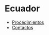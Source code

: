 # Ecuador
* [Procedimientos](paises/ecuador/procedimientos.md)
* [Contactos](paises/ecuador/contactos.md)
